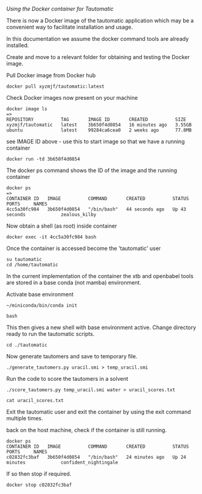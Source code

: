 
*Using the Docker container for Tautomatic*

There is now a Docker image of the tautomatic application which may be 
a convenient way to facilitate installation and usage. 

In this documentation we assume the docker command tools are already installed. 

Create and move to a relevant folder for obtaining and testing the Docker image.

Pull Docker image from Docker hub

```
docker pull xyzmjf/tautomatic:latest
```
Check Docker images now present on your machine

```
docker image ls
=> 
REPOSITORY          TAG       IMAGE ID       CREATED          SIZE
xyzmjf/tautomatic   latest    3b650f4d0854   16 minutes ago   3.55GB
ubuntu              latest    99284ca6cea0   2 weeks ago      77.8MB
```

see IMAGE ID above - use this to start image so that we have a running container
```
docker run -td 3b650f4d0854
```
The docker ps command shows the ID of the image and the running container
```
docker ps
=> 
CONTAINER ID   IMAGE          COMMAND       CREATED          STATUS          PORTS     NAMES
4cc5a30fc984   3b650f4d0854   "/bin/bash"   44 seconds ago   Up 43 seconds             zealous_kilby
```

Now obtain a shell (as root) inside container
```
docker exec -it 4cc5a30fc984 bash
```

Once the container is accessed become the 'tautomatic' user
```
su tautomatic
cd /home/tautomatic
```

In the current implementation of the container the xtb and openbabel tools are stored
in a base conda (not mamba) environment.

Activate base environment 
```
~/miniconda/bin/conda init

bash
```

This then gives a new shell with base environment active.
Change directory ready to run the tautomatic scripts.

```
cd ./tautomatic 
```

Now generate tautomers and save to temporary file. 
```
./generate_tautomers.py uracil.smi > temp_uracil.smi
```

Run the code to score the tautomers in a solvent
```
./score_tautomers.py temp_uracil.smi water > uracil_scores.txt

cat uracil_scores.txt
```

Exit the tautomatic user and exit the container by using the exit command multiple times.

back on the host machine, check if the container is still running.
```
docker ps
CONTAINER ID   IMAGE          COMMAND       CREATED          STATUS          PORTS     NAMES
c02832fc3baf   3b650f4d0854   "/bin/bash"   24 minutes ago   Up 24 minutes             confident_nightingale
```

If so then stop if required.
```
docker stop c02832fc3baf
```

